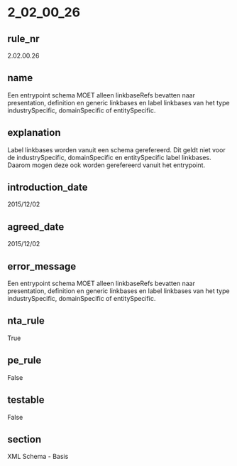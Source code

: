 # 2_02_00_26

## rule_nr
2.02.00.26

## name
Een entrypoint schema MOET alleen linkbaseRefs bevatten naar presentation, definition en generic linkbases en label linkbases van het type industrySpecific, domainSpecific of entitySpecific.

## explanation
Label linkbases worden vanuit een schema gerefereerd. Dit geldt niet voor de industrySpecific, domainSpecific en entitySpecific label linkbases. Daarom mogen deze ook worden gerefereerd vanuit het entrypoint.

## introduction_date
2015/12/02

## agreed_date
2015/12/02

## error_message
Een entrypoint schema MOET alleen linkbaseRefs bevatten naar presentation, definition en generic linkbases en label linkbases van het type industrySpecific, domainSpecific of entitySpecific.

## nta_rule
True

## pe_rule
False

## testable
False

## section
XML Schema - Basis

